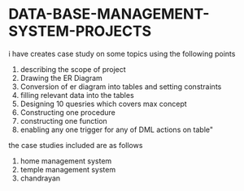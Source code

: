 # DATA-BASE-MANAGEMENT-SYSTEM-PROJECTS
i have creates case study on some topics using the following points
1. describing the scope of project
2. Drawing the ER Diagram
3. Conversion of er diagram into tables and setting constraints
4. filling relevant data into the tables
5. Designing 10 quesries which covers max concept
6. Constructing one procedure
7. constructing one function
8. enabling any one trigger for any of DML actions on table"

the case studies included are as follows
1. home management system
2. temple management system
3. chandrayan
   
